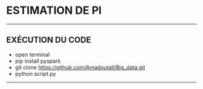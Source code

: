 # ESTIMATION DE PI
-------------------------------------
## EXÉCUTION DU CODE
- open terminal
- pip install pyspark
- git clone https://github.com/Amadoutall/Big_data.git
- python script.py

-----------------------------------------
